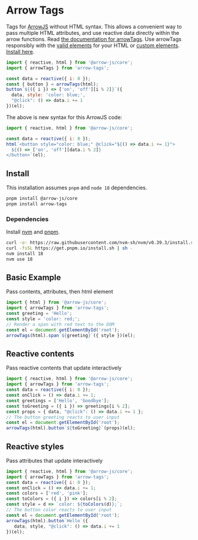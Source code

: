 # Arrow Tags

Tags for [ArrowJS](https://www.arrow-js.com/) without HTML syntax. This allows a convenient way to pass multiple HTML attributes, and use reactive data directly within the arrow functions. Read [the documentation for arrowTags](https://tvquizphd.github.io/arrow-tags/functions/arrowTags.html). Use arrowTags responsibly with the [valid elements](https://www.w3schools.com/tags/ref_html_dtd.asp) for your HTML or [custom elements](https://developer.mozilla.org/en-US/docs/Web/API/Web_components/Using_custom_elements). [Install here](https://tvquizphd.github.io/arrow-tags/#install).

```js
import { reactive, html } from '@arrow-js/core';
import { arrowTags } from 'arrow-tags';

const data = reactive({ i: 0 });
const { button } = arrowTags(html);
button`${({ i }) => ['on', 'off'][i % 2]}`({
  data, style: 'color: blue;',
  "@click": () => data.i += 1
})(el);
```

The above is new syntax for this ArrowJS code:

```js
import { reactive, html } from '@arrow-js/core';

const data = reactive({ i: 0 });
html`<button style="color: blue;" @click="${() => data.i += 1}">
  ${() => ['on', 'off'][data.i % 2]}
</button>`(el);
```

## Install

This installation assumes `pnpm` and `node 18` dependencies.

```bash
pnpm install @arrow-js/core
pnpm install arrow-tags
```

### Dependencies 

Install [nvm](https://github.com/nvm-sh/nvm) and [pnpm](https://pnpm.io/installation).

```bash
curl -o- https://raw.githubusercontent.com/nvm-sh/nvm/v0.39.3/install.sh | bash
curl -fsSL https://get.pnpm.io/install.sh | sh -
nvm install 18
nvm use 18
```

## Basic Example

Pass contents, attributes, then html element

```js
import { html } from '@arrow-js/core';
import { arrowTags } from 'arrow-tags';
const greeting = 'Hello';
const style = 'color: red;';
// Render a span with red text to the DOM
const el = document.getElementById('root');
arrowTags(html).span`${greeting}`({ style })(el);
```

## Reactive contents

Pass reactive contents that update interactively

```js
import { reactive, html } from '@arrow-js/core';
import { arrowTags } from 'arrow-tags';
const data = reactive({ i: 0 });
const onClick = () => data.i += 1;
const greetings = ['Hello', 'Goodbye'];
const toGreeting = ({ i }) => greetings[i % 2];
const props = { data, "@click": () => data.i += 1 };
// The button greeting reacts to user input
const el = document.getElementById('root');
arrowTags(html).button`${toGreeting}`(props)(el);
```

## Reactive styles

Pass attributes that update interactively

```js
import { reactive, html } from '@arrow-js/core';
import { arrowTags } from 'arrow-tags';
const data = reactive({ i: 0 });
const onClick = () => data.i += 1;
const colors = ['red', 'pink'];
const toColors = ({ i }) => colors[i % 2];
const style = d => `color: ${toColors(d)};`;
// The button color reacts to user input
const el = document.getElementById('root');
arrowTags(html).button`Hello`({
   data, style, "@click": () => data.i += 1
})(el);
```
